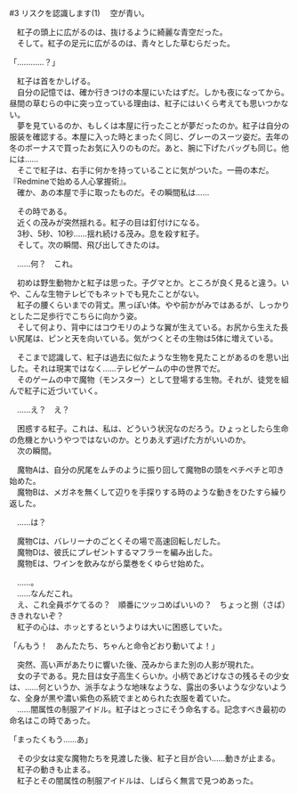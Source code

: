 #3 リスクを認識します(1)
　空が青い。

　紅子の頭上に広がるのは、抜けるように綺麗な青空だった。  
　そして。紅子の足元に広がるのは、青々とした草むらだった。

「…………？」

　紅子は首をかしげる。  
　自分の記憶では、確か行きつけの本屋にいたはずだ。しかも夜になってから。昼間の草むらの中に突っ立っている理由は、紅子にはいくら考えても思いつかない。  
　夢を見ているのか、もしくは本屋に行ったことが夢だったのか。紅子は自分の服装を確認する。本屋に入った時とまったく同じ、グレーのスーツ姿だ。去年の冬のボーナスで買ったお気に入りのものだ。あと、腕に下げたバッグも同じ。他には……  
　そこで紅子は、右手に何かを持っていることに気がついた。一冊の本だ。  
『Redmineで始める人心掌握術』。  
　確か、あの本屋で手に取ったものだ。その瞬間私は……

　その時である。  
　近くの茂みが突然揺れる。紅子の目は釘付けになる。  
　3秒、5秒、10秒……揺れ続ける茂み。息を殺す紅子。  
　そして。次の瞬間、飛び出してきたのは。

　……何？　これ。

　初めは野生動物かと紅子は思った。子グマとか。ところが良く見ると違う。いや、こんな生物テレビでもネットでも見たことがない。  
　紅子の腰くらいまでの背丈。黒っぽい体。やや前かがみではあるが、しっかりとした二足歩行でこちらに向かう姿。  
　そして何より、背中にはコウモリのような翼が生えている。お尻から生えた長い尻尾は、ピンと天を向いている。気がつくとその生物は5体に増えている。

　そこまで認識して、紅子は過去に似たような生物を見たことがあるのを思い出した。それは現実ではなく……テレビゲームの中の世界でだ。  
　そのゲームの中で魔物（モンスター）として登場する生物。それが、徒党を組んで紅子に近づいていく。

　……え？　え？

　困惑する紅子。これは、私は、どういう状況なのだろう。ひょっとしたら生命の危機とかいうやつではないのか。とりあえず逃げた方がいいのか。  
　次の瞬間。

　魔物Aは、自分の尻尾をムチのように振り回して魔物Bの頭をペチペチと叩き始めた。  
　魔物Bは、メガネを無くして辺りを手探りする時のような動きをひたすら繰り返した。

　……は？

　魔物Cは、バレリーナのごとくその場で高速回転しだした。  
　魔物Dは、彼氏にプレゼントするマフラーを編み出した。  
　魔物Eは、ワインを飲みながら葉巻をくゆらせ始めた。

　……。  
　……なんだこれ。  
　え、これ全員ボケてるの？　順番にツッコめばいいの？　ちょっと捌（さば）ききれないぞ？  
　紅子の心は、ホッとするというよりは大いに困惑していた。

「んもう！　あんたたち、ちゃんと命令どおり動いてよ！」

　突然、高い声があたりに響いた後、茂みからまた別の人影が現れた。  
　女の子である。見た目は女子高生くらいか。小柄であどけなさの残るその少女は、……何というか、派手なような地味なような、露出の多いような少ないような、全身が黒や濃い紫色の系統でまとめられた衣服を着ていた。  
　……闇属性の制服アイドル。紅子はとっさにそう命名する。記念すべき最初の命名はこの時であった。

「まったくもう……あ」

　その少女は変な魔物たちを見渡した後、紅子と目が合い……動きが止まる。  
　紅子の動きも止まる。  
　紅子とその闇属性の制服アイドルは、しばらく無言で見つめあった。